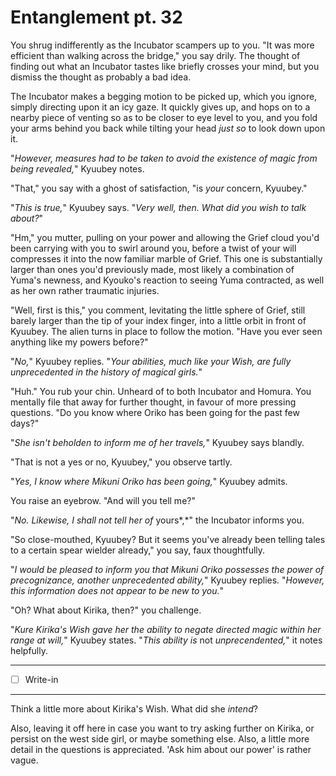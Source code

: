 # Entanglement pt. 32

You shrug indifferently as the Incubator scampers up to you. "It was more efficient than walking across the bridge," you say drily. The thought of finding out what an Incubator tastes like briefly crosses your mind, but you dismiss the thought as probably a bad idea.

The Incubator makes a begging motion to be picked up, which you ignore, simply directing upon it an icy gaze. It quickly gives up, and hops on to a nearby piece of venting so as to be closer to eye level to you, and you fold your arms behind you back while tilting your head *just so* to look down upon it.

"*However, measures had to be taken to avoid the existence of magic from being revealed,*" Kyuubey notes.

"That," you say with a ghost of satisfaction, "is *your* concern, Kyuubey."

"*This is true,*" Kyuubey says. "*Very well, then. What did you wish to talk about?*"

"Hm," you mutter, pulling on your power and allowing the Grief cloud you'd been carrying with you to swirl around you, before a twist of your will compresses it into the now familiar marble of Grief. This one is substantially larger than ones you'd previously made, most likely a combination of Yuma's newness, and Kyouko's reaction to seeing Yuma contracted, as well as her own rather traumatic injuries.

"Well, first is this," you comment, levitating the little sphere of Grief, still barely larger than the tip of your index finger, into a little orbit in front of Kyuubey. The alien turns in place to follow the motion. "Have you ever seen anything like my powers before?"

"*No,*" Kyuubey replies. "*Your abilities, much like your Wish, are fully unprecedented in the history of magical girls.*"

"Huh." You rub your chin. Unheard of to both Incubator and Homura. You mentally file that away for further thought, in favour of more pressing questions. "Do you know where Oriko has been going for the past few days?"

"*She isn't beholden to inform me of her travels,*" Kyuubey says blandly.

"That is not a yes or no, Kyuubey," you observe tartly.

"*Yes, I know where Mikuni Oriko has been going,*" Kyuubey admits.

You raise an eyebrow. "And will you tell me?"

"*No. Likewise, I shall not tell her of* yours*,*" the Incubator informs you.

"So close-mouthed, Kyuubey? But it seems you've already been telling tales to a certain spear wielder already," you say, faux thoughtfully.

"*I would be pleased to inform you that Mikuni Oriko possesses the power of precognizance, another unprecedented ability,*" Kyuubey replies. "*However, this information does not appear to be new to you.*"

"Oh? What about Kirika, then?" you challenge.

"*Kure Kirika's Wish gave her the ability to negate directed magic within her range at will,*" Kyuubey states. "*This ability is* not *unprecendented,*" it notes helpfully.

---

- [ ] Write-in

---

Think a little more about Kirika's Wish. What did she *intend*?

Also, leaving it off here in case you want to try asking further on Kirika, or persist on the west side girl, or maybe something else. Also, a little more detail in the questions is appreciated. 'Ask him about our power' is rather vague.
